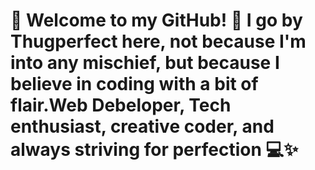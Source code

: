 <h1> 🚀 Welcome to my GitHub! 👋 I go by Thugperfect here, not because I'm into any mischief, but because I believe in coding with a bit of flair.Web Debeloper, Tech enthusiast, creative coder, and always striving for perfection 💻✨ </h1>
